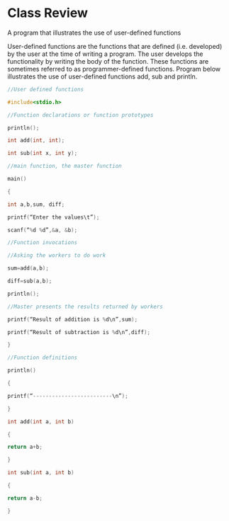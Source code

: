# Class Review 

 A program that illustrates the use of user-defined functions
 
 User-defined functions are the functions that are defined (i.e. developed) by the user
 at the time of writing a program. The user develops the functionality by writing the body of the function. 
 These functions are sometimes referred to as programmer-defined functions.
 Program below illustrates the use of user-defined functions add, sub and println.
 
 ```c
 //User defined functions

#include<stdio.h>

//Function declarations or function prototypes

println();

int add(int, int);

int sub(int x, int y);

//main function, the master function

main()

{

int a,b,sum, diff;

printf(“Enter the values\t”);

scanf(“%d %d”,&a, &b);

//Function invocations

//Asking the workers to do work

sum=add(a,b);

diff=sub(a,b);

println();

//Master presents the results returned by workers

printf(“Result of addition is %d\n”,sum);

printf(“Result of subtraction is %d\n”,diff);

}

//Function definitions

println()

{

printf(“-------------------------\n”);

}

int add(int a, int b)

{

return a+b;

}

int sub(int a, int b)

{

return a-b;

}
```
